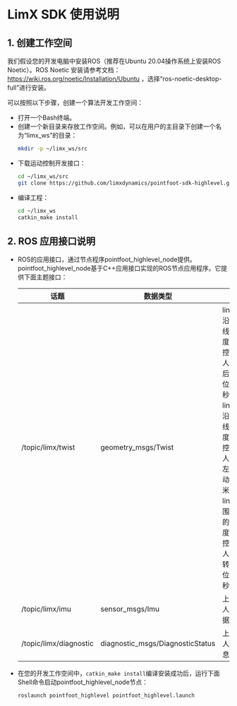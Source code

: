 

# LimX SDK 使用说明	

## 1. 创建工作空间

我们假设您的开发电脑中安装ROS（推荐在Ubuntu 20.04操作系统上安装ROS Noetic）。ROS Noetic 安装请参考文档：https://wiki.ros.org/noetic/Installation/Ubuntu ，选择“ros-noetic-desktop-full”进行安装。

可以按照以下步骤，创建一个算法开发工作空间：

- 打开一个Bash终端。
- 创建一个新目录来存放工作空间。例如，可以在用户的主目录下创建一个名为“limx_ws”的目录：
  ```Bash
  mkdir -p ~/limx_ws/src
  ```
- 下载运动控制开发接口：
  ```Bash
  cd ~/limx_ws/src
  git clone https://github.com/limxdynamics/pointfoot-sdk-highlevel.git
  ```
- 编译工程：
  ```Bash
  cd ~/limx_ws
  catkin_make install
  ```



## 2. ROS 应用接口说明

- ROS的应用接口，通过节点程序pointfoot_highlevel_node提供。pointfoot_highlevel_node基于C++应用接口实现的ROS节点应用程序。它提供下面主题接口：

   | **话题**               | **数据类型**                     | **功能**                                                     |
    | ---------------------- | -------------------------------- | ------------------------------------------------------------ |
    | /topic/limx/twist      | geometry_msgs/Twist              | linear.x：沿 x 轴的线性速度，用于控制机器人的前进后退，单位米每秒。linear.y：沿 y 轴的线性速度，用于控制机器人的横向左右移动，单位米每秒。linear.z：围绕 z 轴的角速度，用于控制机器人的左右转弯，单位弧度每秒。 |
    | /topic/limx/imu        | sensor_msgs/Imu                  | 上报机器人IMU数据                                            |
    | /topic/limx/diagnostic | diagnostic_msgs/DiagnosticStatus | 上报机器人诊断信息                                           |

- 在您的开发工作空间中，`catkin_make install`编译安装成功后，运行下面Shell命令启动pointfoot_highlevel_node节点：

  ```Plaintext
  roslaunch pointfoot_highlevel pointfoot_highlevel.launch
  ```
